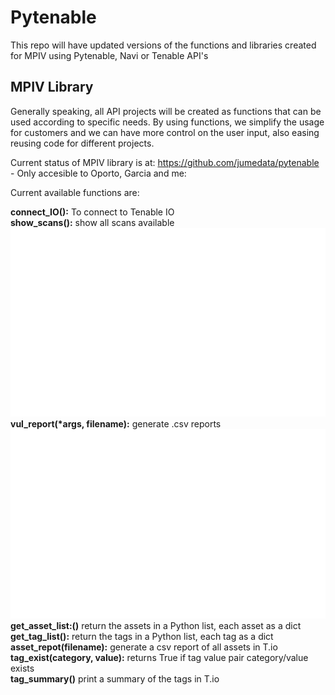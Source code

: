 # Pytenable

This repo will have updated versions of the functions and libraries created for MPIV using Pytenable, Navi or Tenable API's

## MPIV Library

Generally speaking, all API projects will be created as functions that can be used according to specific needs. By using functions, we simplify the usage for customers and we can have more control on the user input, also easing reusing code for different projects.

Current status of MPIV library is at: https://github.com/jumedata/pytenable - Only accesible to Oporto, Garcia and me:

Current available functions are:

**connect_IO():** To connect to Tenable IO  
**show_scans():** show all scans available  
![image](images/showscansoutput.png)
**vul_report(\*args, filename):** generate .csv reports  
![image](images/vulnreportoutput.png)
**get_asset_list:()** return the assets in a Python list, each asset as a dict  
**get_tag_list():** return the tags in a Python list, each tag as a dict  
**asset_repot(filename):** generate a csv report of all assets in T.io  
**tag_exist(category, value):** returns True if tag value pair category/value exists  
**tag_summary()** print a summary of the tags in T.io  

